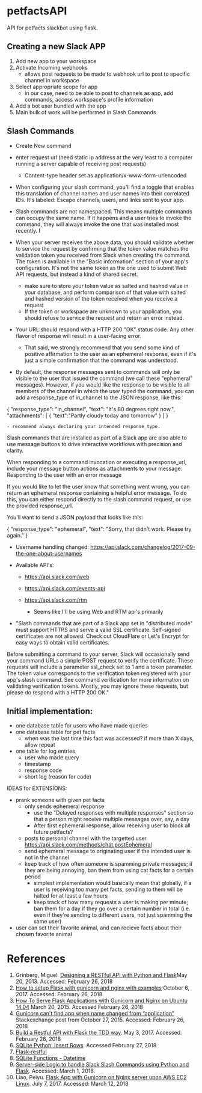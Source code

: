 # petfactsAPI
API for petfacts slackbot using flask.

## Creating a new Slack APP
1) Add new app to your workspace
2) Activate Incoming webhooks
    - allows post requests to be made to webhook url to post to specific channel in workspace
3) Select appropriate scope for app
    - in our case, need to be able to post to channels as app, add commands, access workspace's profile information
4) Add a bot user bundled with the app
5) Main bulk of work will be performed in Slash Commands

## Slash Commands
- Create New command
- enter request url (need static ip address at the very least to a computer running a server capable of receiving post requests)
    - Content-type header set as application/x-www-form-urlencoded
- When configuring your slash command, you'll find a toggle that enables this translation of channel names and user names into their correlated IDs. It's labeled: Escape channels, users, and links sent to your app.
- Slash commands are not namespaced. This means multiple commands can occupy the same name. If it happens and a user tries to invoke the command, they will always invoke the one that was installed most recently. I
- When your server receives the above data, you should validate whether to service the request by confirming that the token value matches the validation token you received from Slack when creating the command. The token is available in the "Basic information" section of your app's configuration. It's not the same token as the one used to submit Web API requests, but instead a kind of shared secret.
    - make sure to store your token value as salted and hashed value in your database, and perform comparison of that value with salted and hashed version of the token received when you receive a request
    - If the token or workspace are unknown to your application, you should refuse to service the request and return an error instead.
- Your URL should respond with a HTTP 200 "OK" status code. Any other flavor of response will result in a user-facing error.
    - That said, we strongly recommend that you send some kind of positive affirmation to the user as an ephemeral response, even if it's just a simple confirmation that the command was understood.

- By default, the response messages sent to commands will only be visible to the user that issued the command (we call these "ephemeral" messages). However, if you would like the response to be visible to all members of the channel in which the user typed the command, you can add a response_type of in_channel to the JSON response, like this:

{
    "response_type": "in_channel",
    "text": "It's 80 degrees right now.",
    "attachments": [
        {
            "text":"Partly cloudy today and tomorrow"
        }
    ]
}

    - recommend always declaring your intended response_type.

Slash commands that are installed as part of a Slack app are also able to use message buttons to drive interactive workflows with precision and clarity.

When responding to a command invocation or executing a response_url, include your message button actions as attachments to your message.
Responding to the user with an error message

If you would like to let the user know that something went wrong, you can return an ephemeral response containing a helpful error message. To do this, you can either respond directly to the slash command request, or use the provided response_url.

You'll want to send a JSON payload that looks like this:

{
  "response_type": "ephemeral",
  "text": "Sorry, that didn't work. Please try again."
}

- Username handling changed: https://api.slack.com/changelog/2017-09-the-one-about-usernames

- Available API's:
    - https://api.slack.com/web
    - https://api.slack.com/events-api
    - https://api.slack.com/rtm

        - Seems like I'll be using Web and RTM api's primarily

- "Slash commands that are part of a Slack app set in "distributed mode" must support HTTPS and serve a valid SSL certificate. Self-signed certificates are not allowed. Check out CloudFlare or Let's Encrypt for easy ways to obtain valid certificates.

Before submitting a command to your server, Slack will occasionally send your command URLs a simple POST request to verify the certificate. These requests will include a parameter ssl_check set to 1 and a token parameter. The token value corresponds to the verification token registered with your app's slash command. See command verification for more information on validating verification tokens. Mostly, you may ignore these requests, but please do respond with a HTTP 200 OK."


## Initial implementation:

- one database table for users who have made queries
- one database table for pet facts
    - when was the last time this fact was accessed? if more than X days, allow repeat
- one table for log entries
    - user who made query
    - timestamp
    - response code
    - short log (reason for code)

IDEAS for EXTENSIONS:
- prank someone with given pet facts
    - only sends ephemeral response
        - use the "Delayed responses with multiple responses" section so that a person might receive multiple messages over, say, a day
        - After first ephemeral response, allow receiving user to block all future petfacts?
    - posts to personal channel with the targetted user
        https://api.slack.com/methods/chat.postEphemeral
    - send ephemeral message to originating user if the intended user is not in the channel
    - keep track of how often someone is spamming private messages; if they are being annoying, ban them from using cat facts for a certain period
        - simplest implementation would basically mean that globally, if a user is receiving too many pet facts, sending to them will be halted for at least a few hours
        - keep track of how many requests a user is making per minute; ban them for a day if they go over a certain number in total (i.e. even if they're sending to different users, not just spamming the same user)
- user can set their favorite animal, and can recieve facts about their chosen favorite animal


# References
1. Grinberg, Miguel. [Designing a RESTful API with Python and Flask](https://blog.miguelgrinberg.com/post/designing-a-restful-api-with-python-and-flask)May 20, 2013. Accessed: February 26, 2018
1. [How to setup Flask with gunicorn and nginx with examples](https://tutorials.technology/tutorials/71-How-to-setup-Flask-with-gunicorn-and-nginx-with-examples.html) October 6, 2017. Accessed: February 26, 2018
1. [How To Serve Flask Applications with Gunicorn and Nginx on Ubuntu 14.04](https://www.digitalocean.com/community/tutorials/how-to-serve-flask-applications-with-gunicorn-and-nginx-on-ubuntu-14-04) March 20, 2015. Accessed February 26, 2018
1. [Gunicorn can't find app when name changed from “application”
](https://stackoverflow.com/questions/33379287/gunicorn-cant-find-app-when-name-changed-from-application/33379650) Stackexchange post from October 27, 2015. Accessed: February 26, 2018
1. [Build a Restful API with Flask the TDD way](https://scotch.io/tutorials/build-a-restful-api-with-flask-the-tdd-way). May 3, 2017. Accessed: February 26, 2018
1. [SQLite Python: Insert Rows](http://www.sqlitetutorial.net/sqlite-python/insert/). Accessed February 27, 2018
1. [Flask-restful](https://flask-restful.readthedocs.io/en/latest/)
1. [SQLite Functions - Datetime](https://www.techonthenet.com/sqlite/functions/datetime.php)
1. [Server-side Logic to handle Slack Slash Commands using Python and Flask](https://gist.github.com/devStepsize/59c15d850e82a77e539b8ff3d5cb5cad). Accessed: March 1, 2018.
1. Liao, Peiyu. [Flask App with Gunicorn on Nginx server upon AWS EC2 Linux](https://pyliaorachel.github.io/blog/tech/system/2017/07/07/flask-app-with-gunicorn-on-nginx-server-upon-aws-ec2-linux.html). July 7, 2017. Accessed: March 12, 2018
